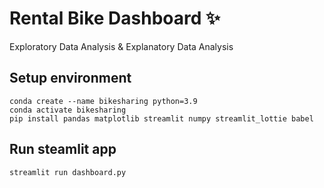 # Rental Bike Dashboard ✨
Exploratory Data Analysis & Explanatory Data Analysis
## Setup environment
```
conda create --name bikesharing python=3.9
conda activate bikesharing
pip install pandas matplotlib streamlit numpy streamlit_lottie babel
```

## Run steamlit app
```
streamlit run dashboard.py
```
